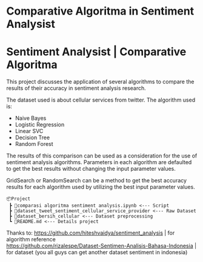 # Comparative Algoritma in Sentiment Analysist
Sentiment Analysist | Comparative Algoritma
============================================================
This project discusses the application of several algorithms to compare the results of their accuracy in sentiment analysis research.

The dataset used is about cellular services from twitter. The algorithm used is:
- Naive Bayes
- Logistic Regression
- Linear SVC
- Decision Tree
- Random Forest

The results of this comparison can be used as a consideration for the use of sentiment analysis algorithms. Parameters in each algorithm are defaulted to get the best results without changing the input parameter values.

GridSearch or RandomSearch can be a method to get the best accuracy results for each algorithm used by utilizing the best input parameter values.

```
📦Project
 ┣ 📜comparasi algoritma sentiment analysis.ipynb <--- Script
 ┣ 📜dataset_tweet_sentiment_cellular_service_provider <--- Raw Dataset
 ┣ 📜dataset_bersih_cellular <--- Dataset preprocessing
 ┗ 📜README.md <--- Details project
```


Thanks to:
https://github.com/hiteshvaidya/sentiment_analysis | for algorithm reference <br> 
https://github.com/rizalespe/Dataset-Sentimen-Analisis-Bahasa-Indonesia | for dataset (you all guys can get another dataset sentiment in indonesia)